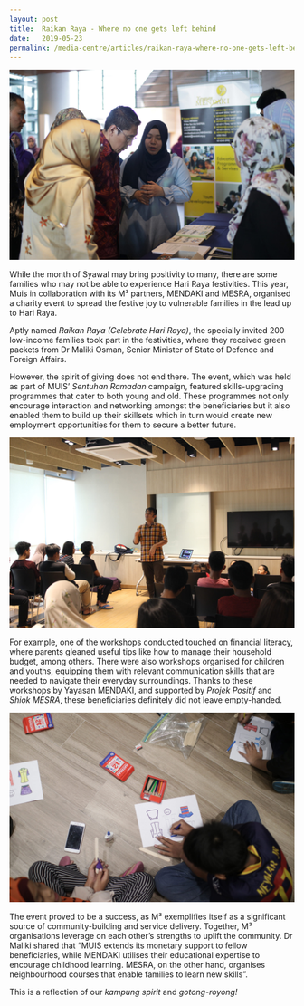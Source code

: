 ```yaml
---
layout: post
title:  Raikan Raya - Where no one gets left behind  
date:   2019-05-23
permalink: /media-centre/articles/raikan-raya-where-no-one-gets-left-behind
---
```


![Raikan Raya. Where no one gets left behind](/images/articles/raikan-raya-1.jpg)

While the month of Syawal may bring positivity to many, there are some families who may not be able to experience Hari Raya festivities. This year, Muis in collaboration with its M³ partners, MENDAKI and MESRA, organised a charity event to spread the festive joy to vulnerable families in the lead up to Hari Raya.  

Aptly named *Raikan Raya (Celebrate Hari Raya)*, the specially invited 200 low-income families took part in the festivities, where they received green packets from Dr Maliki Osman, Senior Minister of State of Defence and Foreign Affairs. 

However, the spirit of giving does not end there. The event, which was held as part of MUIS’ *Sentuhan Ramadan* campaign, featured skills-upgrading programmes that cater to both young and old. These programmes not only encourage interaction and networking amongst the beneficiaries but it also enabled them to build up their skillsets which in turn would create new employment opportunities for them to secure a better future. 

![Raikan Raya. Where no one gets left behind](/images/articles/raikan-raya-2.jpg)

For example, one of the workshops conducted touched on financial literacy, where parents gleaned useful tips like how to manage their household budget, among others. There were also workshops organised for children and youths, equipping them with relevant communication skills that are needed to navigate their everyday surroundings. Thanks to these workshops by Yayasan MENDAKI, and supported by *Projek Positif* and *Shiok MESRA*, these beneficiaries definitely did not leave empty-handed.

![Raikan Raya. Where no one gets left behind](/images/articles/raikan-raya-3.jpg)

The event proved to be a success, as M³ exemplifies itself as a significant source of community-building and service delivery. Together, M³ organisations leverage on each other’s strengths to uplift the community.  Dr Maliki shared that “MUIS extends its monetary support to fellow beneficiaries, while MENDAKI utilises their educational expertise to encourage childhood learning. MESRA, on the other hand, organises neighbourhood courses that enable families to learn new skills”.

This is a reflection of our *kampung spirit* and *gotong-royong!* 
